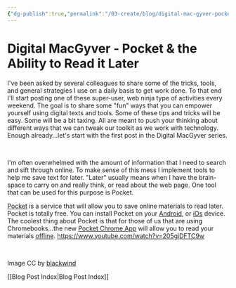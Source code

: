 ```yaml
---
{"dg-publish":true,"permalink":"/03-create/blog/digital-mac-gyver-pocket-and-the-ability-to-read-it-later/","title":"Digital MacGyver: Pocket & the Ability to Read it Later"}
---
```


# Digital MacGyver - Pocket & the Ability to Read it Later

I've been asked by several colleagues to share some of the tricks, tools, and general strategies I use on a daily basis to get work done. To that end I'll start posting one of these super-user, web ninja type of activities every weekend. The goal is to share some "fun" ways that you can empower yourself using digital texts and tools. Some of these tips and tricks will be easy. Some will be a bit taxing. All are meant to push your thinking about different ways that we can tweak our toolkit as we work with technology. Enough already...let's start with the first post in the Digital MacGyver series.

 

I'm often overwhelmed with the amount of information that I need to search and sift through online. To make sense of this mess I implement tools to help me save text for later. "Later" usually means when I have the brain-space to carry on and really think, or read about the web page. One tool that can be used for this purpose is Pocket.

[Pocket](http://getpocket.com/) is a service that will allow you to save online materials to read later. Pocket is totally free. You can install Pocket on your [Android](https://play.google.com/store/apps/details?id=com.ideashower.readitlater.pro&hl=en), or [iOs](https://itunes.apple.com/us/app/pocket-formerly-read-it-later/id309601447?mt=8) device. The coolest thing about Pocket is that for those of us that are using Chromebooks...the new [Pocket Chrome App](https://chrome.google.com/webstore/detail/pocket/mjcnijlhddpbdemagnpefmlkjdagkogk) will allow you to read your materials [offline](http://www.omgchrome.com/pocket-goes-packaged-app-runs-offline/). https://www.youtube.com/watch?v=205gjDFTC9w

 

Image CC by [blackwind](http://www.flickr.com/photos/blackwind/4046364319/)

[[Blog Post Index\|Blog Post Index]]